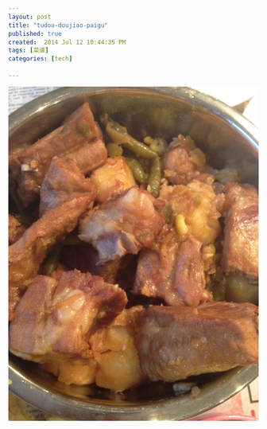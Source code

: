 ```yaml
---
layout: post
title: "tudou-doujiao-paigu"
published: true
created:  2014 Jul 12 10:44:35 PM
tags: [菜谱]
categories: [tech]

---
```


![tudou-doujiao-paigu](/images/caipu-recipe/tudou-doujiao-paigu.jpg "tudou-doujiao-paigu")
